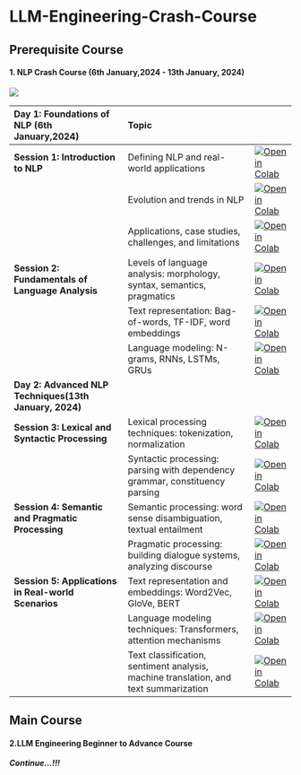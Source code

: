 # LLM-Engineering-Crash-Course

## Prerequisite Course

#### 1. NLP Crash Course (6th January,2024 - 13th January, 2024)

![](images/NLPWorkshopMindMap.png)

| Day 1: Foundations of NLP (6th January,2024)                 | Topic                                                                                |                                                                                                                                                                                                                                      |
| :----------------------------------------------------------- | :----------------------------------------------------------------------------------- | ------------------------------------------------------------------------------------------------------------------------------------------------------------------------------------------------------------------------------------ |
| **Session 1: Introduction to NLP**                     | Defining NLP and real-world applications                                             | [![Open in Colab](https://colab.research.google.com/assets/colab-badge.svg)](https://colab.research.google.com/github/ashishpatel26/LLM-Engineering-Crash-Course/)                                                                        |
|                                                              | Evolution and trends in NLP                                                          | [![Open in Colab](https://colab.research.google.com/assets/colab-badge.svg)](https://colab.research.google.com/github/ashishpatel26/LLM-Engineering-Crash-Course/)                                                                        |
|                                                              | Applications, case studies, challenges, and limitations                              | [![Open in Colab](https://colab.research.google.com/assets/colab-badge.svg)](https://colab.research.google.com/github/ashishpatel26/LLM-Engineering-Crash-Course/)                                                                        |
| **Session 2: Fundamentals of Language Analysis**       | Levels of language analysis: morphology, syntax, semantics, pragmatics               | [![Open in Colab](https://colab.research.google.com/assets/colab-badge.svg)](https://colab.research.google.com/github/ashishpatel26/LLM-Engineering-Crash-Course/blob/main/NLPCrashCourse/Session2/2_1_Levels_of_language_analysis.ipynb) |
|                                                              | Text representation: Bag-of-words, TF-IDF, word embeddings                           | [![Open in Colab](https://colab.research.google.com/assets/colab-badge.svg)](https://colab.research.google.com/github/ashishpatel26/LLM-Engineering-Crash-Course/blob/main/NLPCrashCourse/Session2/2_2_Text_representation.ipynb)         |
|                                                              | Language modeling: N-grams, RNNs, LSTMs, GRUs                                        | [![Open in Colab](https://colab.research.google.com/assets/colab-badge.svg)](https://colab.research.google.com/github/ashishpatel26/LLM-Engineering-Crash-Course/blob/main/NLPCrashCourse/Session2/2_3_Language_modeling.ipynb)           |
| **Day 2: Advanced NLP Techniques(13th January, 2024)** |                                                                                      |                                                                                                                                                                                                                                      |
| **Session 3: Lexical and Syntactic Processing**        | Lexical processing techniques: tokenization, normalization                           | [![Open in Colab](https://colab.research.google.com/assets/colab-badge.svg)](https://colab.research.google.com/github/ashishpatel26/LLM-Engineering-Crash-Course/blob/main/NLPCrashCourse/Session3/3_1_Lexical_Processing.ipynb)                                                                        |
|                                                              | Syntactic processing: parsing with dependency grammar, constituency parsing          | [![Open in Colab](https://colab.research.google.com/assets/colab-badge.svg)](https://colab.research.google.com/github/ashishpatel26/LLM-Engineering-Crash-Course/blob/main/NLPCrashCourse/Session3/3_2_Syntactic_processing.ipynb)                                                                        |
| **Session 4: Semantic and Pragmatic Processing**       | Semantic processing: word sense disambiguation, textual entailment                   | [![Open in Colab](https://colab.research.google.com/assets/colab-badge.svg)](https://colab.research.google.com/github/ashishpatel26/LLM-Engineering-Crash-Course/blob/main/NLPCrashCourse/Session4/4_1_Semantic_Processing.ipynb/)                                                                        |
|                                                              | Pragmatic processing: building dialogue systems, analyzing discourse                 | [![Open in Colab](https://colab.research.google.com/assets/colab-badge.svg)](https://colab.research.google.com/github/ashishpatel26/LLM-Engineering-Crash-Course/blob/main/NLPCrashCourse/Session4/4_2_Pragmatic_Processing.ipynb)                                                                        |
| **Session 5: Applications in Real-world Scenarios**    | Text representation and embeddings: Word2Vec, GloVe, BERT                            | [![Open in Colab](https://colab.research.google.com/assets/colab-badge.svg)](https://colab.research.google.com/github/ashishpatel26/LLM-Engineering-Crash-Course/)                                                                        |
|                                                              | Language modeling techniques: Transformers, attention mechanisms                     | [![Open in Colab](https://colab.research.google.com/assets/colab-badge.svg)](https://colab.research.google.com/github/ashishpatel26/LLM-Engineering-Crash-Course/)                                                                        |
|                                                              | Text classification, sentiment analysis, machine translation, and text summarization | [![Open in Colab](https://colab.research.google.com/assets/colab-badge.svg)](https://colab.research.google.com/github/ashishpatel26/LLM-Engineering-Crash-Course/)                                                                        |

## Main Course

#### 2.LLM Engineering Beginner to Advance Course

***Continue...!!!***
